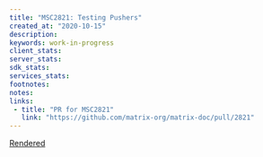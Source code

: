 ```yaml
---
title: "MSC2821: Testing Pushers"
created_at: "2020-10-15"
description:
keywords: work-in-progress
client_stats:
server_stats:
sdk_stats:
services_stats:
footnotes:
notes:
links:
 - title: "PR for MSC2821"
   link: "https://github.com/matrix-org/matrix-doc/pull/2821"
---
```

[Rendered](https://github.com/matrix-org/matrix-doc/blob/clokep/test-pusher/proposals/2821-test-pusher.md)
